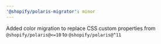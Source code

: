 ```yaml
---
'@shopify/polaris-migrator': minor
---
```


Added color migration to replace CSS custom properties from `@shopify/polaris@<=10` to `@shopify/polaris@^11`
